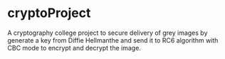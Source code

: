 # cryptoProject
A cryptography college project to secure delivery of grey images by generate a key from Diffie Hellmanthe and send it to RC6 algorithm with CBC mode  to encrypt and decrypt the image. 
